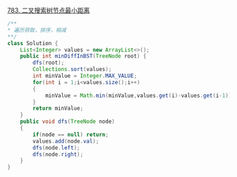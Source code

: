 [783. 二叉搜索树节点最小距离](https://leetcode-cn.com/problems/minimum-distance-between-bst-nodes/)

```java
/**
* 遍历获取，排序，相减
**/
class Solution {
    List<Integer> values = new ArrayList<>();
    public int minDiffInBST(TreeNode root) {
        dfs(root);
        Collections.sort(values);
        int minValue = Integer.MAX_VALUE;
        for(int i = 1;i<values.size();i++)
        {
            minValue = Math.min(minValue,values.get(i)-values.get(i-1));
        }
        return minValue;
    }
    public void dfs(TreeNode node)
    {
        if(node == null) return;
        values.add(node.val);
        dfs(node.left);
        dfs(node.right);
    }
}
```

